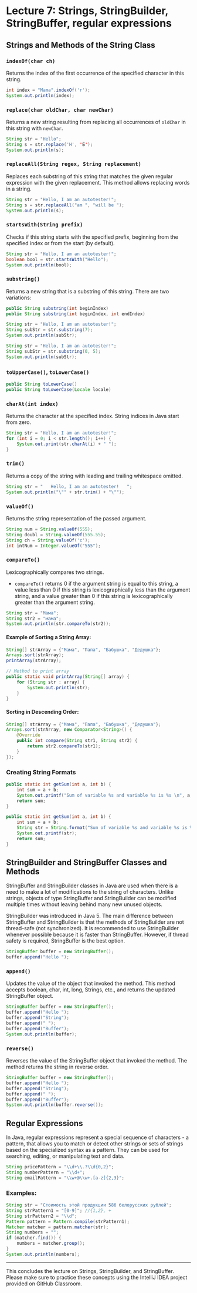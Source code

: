 # Lecture 7: Strings, StringBuilder, StringBuffer, regular expressions

## Strings and Methods of the String Class

### `indexOf(char ch)`
Returns the index of the first occurrence of the specified character in this string.

```java
int index = "Mama".indexOf('r');
System.out.println(index);
```

### `replace(char oldChar, char newChar)`
Returns a new string resulting from replacing all occurrences of `oldChar` in this string with `newChar`.

```java
String str = "Hello";
String s = str.replace('H', 'Б');
System.out.println(s);
```

### `replaceAll(String regex, String replacement)`
Replaces each substring of this string that matches the given regular expression with the given replacement. This method allows replacing words in a string.

```java
String str = "Hello, I am an autotester!";
String s = str.replaceAll("am ", "will be ");
System.out.println(s);
```

### `startsWith(String prefix)`
Checks if this string starts with the specified prefix, beginning from the specified index or from the start (by default).

```java
String str = "Hello, I am an autotester!";
boolean bool = str.startsWith("Hello");
System.out.println(bool);
```

### `substring()`
Returns a new string that is a substring of this string. There are two variations:

```java
public String substring(int beginIndex) 
public String substring(int beginIndex, int endIndex)

String str = "Hello, I am an autotester!";
String subStr = str.substring(7);
System.out.println(subStr);

String str = "Hello, I am an autotester!";
String subStr = str.substring(0, 5);
System.out.println(subStr);
```

### `toUpperCase()`, `toLowerCase()`

```java
public String toLowerCase()
public String toLowerCase(Locale locale)
```

### `charAt(int index)`
Returns the character at the specified index. String indices in Java start from zero.

```java
String str = "Hello, I am an autotester!";
for (int i = 0; i < str.length(); i++) {
    System.out.print(str.charAt(i) + " ");
}
```

### `trim()`
Returns a copy of the string with leading and trailing whitespace omitted.

```java
String str = "   Hello, I am an autotester!   ";
System.out.println("\"" + str.trim() + "\"");
```

### `valueOf()`
Returns the string representation of the passed argument.

```java
String num = String.valueOf(555); 
String doubl = String.valueOf(555.55); 
String ch = String.valueOf('c'); 
int intNum = Integer.valueOf("555");
```

### `compareTo()`
Lexicographically compares two strings.

- `compareTo()` returns 0 if the argument string is equal to this string, a value less than 0 if this string is lexicographically less than the argument string, and a value greater than 0 if this string is lexicographically greater than the argument string.

```java
String str = "Мама";
String str2 = "мама";
System.out.println(str.compareTo(str2));
```

#### Example of Sorting a String Array:

```java
String[] strArray = {"Мама", "Папа", "Бабушка", "Дедушка"};
Arrays.sort(strArray);
printArray(strArray);

// Method to print array
public static void printArray(String[] array) {
    for (String str : array) {
        System.out.println(str);
    }
}
```

#### Sorting in Descending Order:

```java
String[] strArray = {"Мама", "Папа", "Бабушка", "Дедушка"};
Arrays.sort(strArray, new Comparator<String>() {
    @Override
    public int compare(String str1, String str2) {
        return str2.compareTo(str1);
    }
});
```

### Creating String Formats

```java
public static int getSum(int a, int b) {
    int sum = a + b;
    System.out.printf("Sum of variable %s and variable %s is %s \n", a, b, sum);
    return sum;
}

public static int getSum(int a, int b) {
    int sum = a + b;
    String str = String.format("Sum of variable %s and variable %s is %s \n", a, b, sum);
    System.out.printf(str);
    return sum;
}
```

## StringBuilder and StringBuffer Classes and Methods

StringBuffer and StringBuilder classes in Java are used when there is a need to make a lot of modifications to the string of characters. Unlike strings, objects of type StringBuffer and StringBuilder can be modified multiple times without leaving behind many new unused objects.

StringBuilder was introduced in Java 5. The main difference between StringBuffer and StringBuilder is that the methods of StringBuilder are not thread-safe (not synchronized). It is recommended to use StringBuilder whenever possible because it is faster than StringBuffer. However, if thread safety is required, StringBuffer is the best option.

```java
StringBuffer buffer = new StringBuffer();
buffer.append("Hello ");
```

### `append()`
Updates the value of the object that invoked the method. This method accepts boolean, char, int, long, Strings, etc., and returns the updated StringBuffer object.

```java
StringBuffer buffer = new StringBuffer();
buffer.append("Hello ");
buffer.append("String");
buffer.append(" ");
buffer.append("Buffer");
System.out.println(buffer);
```

### `reverse()`
Reverses the value of the StringBuffer object that invoked the method. The method returns the string in reverse order.

```java
StringBuffer buffer = new StringBuffer();
buffer.append("Hello ");
buffer.append("String");
buffer.append(" ");
buffer.append("Buffer");
System.out.println(buffer.reverse());
```

## Regular Expressions

In Java, regular expressions represent a special sequence of characters - a pattern, that allows you to match or detect other strings or sets of strings based on the specialized syntax as a pattern. They can be used for searching, editing, or manipulating text and data.

```java
String pricePattern = "\\d+\\.?\\d{0,2}";
String numberPattern = "\\d+";
String emailPattern = "\\w+@\\w+.[a-z]{2,3}";
```

### Examples:

```java
String str = "Стоимость этой продукции 586 белорусских рублей";
String strPattern1 = "[0-9]"; //{1,2}, +
String strPattern2 = "\\d";
Pattern pattern = Pattern.compile(strPattern1);
Matcher matcher = pattern.matcher(str);
String numbers = "";
if (matcher.find()) {
    numbers = matcher.group();
}
System.out.println(numbers);
```

---

This concludes the lecture on Strings, StringBuilder, and StringBuffer. Please make sure to practice these concepts using the IntelliJ IDEA project provided on GitHub Classroom.